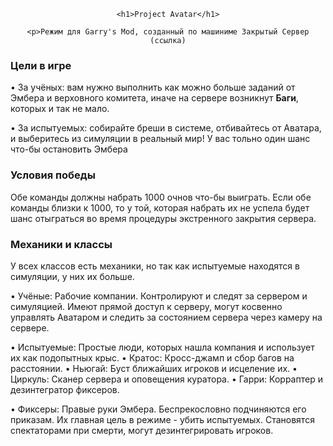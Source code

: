 

<div align="center">

    <h1>Project Avatar</h1>

    <p>Режим для Garry's Mod, созданный по машиниме Закрытый Сервер (ссылка)

</p>

</div>


### Цели в игре
• За учёных: вам нужно выполнить как можно больше заданий от Эмбера и верховного комитета, иначе на сервере возникнут **Баги**, которых и так не мало.

• За испытуемых: собирайте бреши в системе, отбивайтесь от Аватара, и выберитесь из симуляции в реальный мир! У вас тольно один шанс что-бы остановить Эмбера

### Условия победы
Обе команды должны набрать 1000 очнов что-бы выиграть. Если обе команды близки к 1000, то у той, которая набрать их не успела будет шанс отыграться во время процедуры экстренного закрытия сервера.

### Механики и классы
У всех классов есть механики, но так как испытуемые находятся в симуляции, у них их больше.

• Учёные: 
  Рабочие компании. Контролируют и следят за сервером и симуляцией.
  Имеют прямой доступ к серверу, могут косвенно управлять Аватаром и следить за состоянием сервера через камеру на сервере.

• Испытуемые:
  Простые люди, которых нашла компания и использует их как подопытных крыс.
  • Кратос: Кросс-джамп и сбор багов на расстоянии.
  • Ньюгай: Буст ближайших игроков и исцеление их.
  • Циркуль: Сканер сервера и оповещения куратора.
  • Гарри: Корраптер и дезинтегратор фиксеров.
  
• Фиксеры:
  Правые руки Эмбера. Беспрекословно подчиняются его приказам. Их главная цель в режиме - убить испытуемых.
  Становятся спектаторами при смерти, могут дезинтегрировать игроков.


